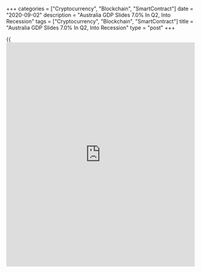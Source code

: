 +++
categories = ["Cryptocurrency", "Blockchain", "SmartContract"]
date = "2020-09-02"
description = "Australia GDP Slides 7.0% In Q2, Into Recession"
tags = ["Cryptocurrency", "Blockchain", "SmartContract"]
title = "Australia GDP Slides 7.0% In Q2, Into Recession"
type = "post"
+++

{{<iframe id="large-banner" src="https://www.bounty.group/#slide=16.0" width="100%" height="600" scrolling="no" style="border: 0px solid rgb(216, 221, 230); border-radius: 3px;">}}

Australia's gross domestic product was down a seasonally adjusted 7.0
percent on quarter in the second quarter of 2020, the Australian Bureau
of Statistics said on Wednesday.

That missed expectations for a fall of 5.9 percent following the 0.3
percent decline in the three months prior, sending the country into
recession.

On a yearly basis, GDP dropped 6.3 percent versus forecasts for a
decline of 5.2 percent after rising 1.4 percent in Q1.

Capital expenditure dropped 4.9 percent on quarter after falling 0.8
percent in the previous three months. Final consumption tumbled 8.1
percent on quarter after sinking 0.4 percent in Q1.

For comments and feedback [contact](https://www.playgroundfx.com/contact/): editorial@rtt[news](https://www.letsplayfx.com/blog/forex-news-website/).com

[Economic News][1]

 **What parts of the world are seeing the best (and worst) economic
performances lately? Click[here][2] to check out our [Econ Scorecard][2]
and find out! See up-to-the-moment [ranking](https://www.playgroundfx.com/blog/crypto-exchange-ranking/)s for the best and worst
performers in [GDP][3], [unemployment rate][4], [inflation][5] and much
more.**

   1. www.rtt[news](https://www.letsplayfx.com/blog/forex-news-website/).com/Content/EconomicNews.aspx
   2. www.rtt[news](https://www.letsplayfx.com/blog/forex-news-website/).com/economic-scorecard/world-rank/industrial-production/highest-performance.aspx
   3. www.rtt[news](https://www.letsplayfx.com/blog/forex-news-website/).com/economic-scorecard/world-rank/GDP/highest-performance.aspx
   4. www.rtt[news](https://www.letsplayfx.com/blog/forex-news-website/).com/economic-scorecard/world-rank/unemployment-rate/lowest-performance.aspx
   5. www.rtt[news](https://www.letsplayfx.com/blog/forex-news-website/).com/economic-scorecard/world-rank/CPI/highest-performance.aspx